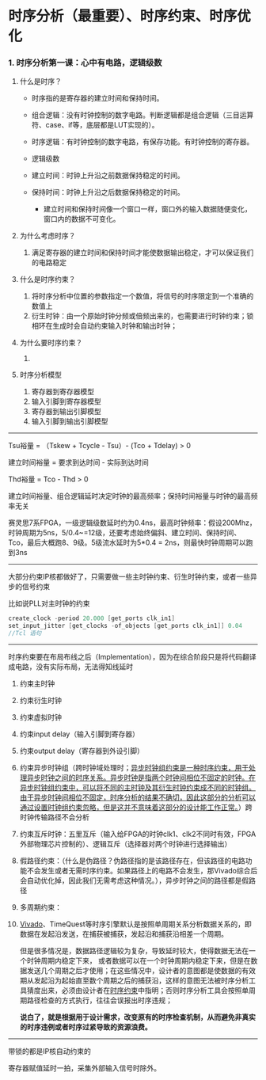 # 时序分析（最重要）、时序约束、时序优化

### 1. 时序分析第一课：心中有电路，逻辑级数

1. 什么是时序？

   - 时序指的是寄存器的建立时间和保持时间。
   - 组合逻辑：没有时钟控制的数字电路。判断逻辑都是组合逻辑（三目运算符、case、if等，底层都是LUT实现的）。

   - 时序逻辑：有时钟控制的数字电路，有保存功能。有时钟控制的寄存器。
   - 逻辑级数

   - 建立时间：时钟上升沿之前数据保持稳定的时间。
   - 保持时间：时钟上升沿之后数据保持稳定的时间。
     - 建立时间和保持时间像一个窗口一样，窗口外的输入数据随便变化，窗口内的数据不可变化。

2. 为什么考虑时序？

   1. 满足寄存器的建立时间和保持时间才能使数据输出稳定，才可以保证我们的电路稳定

3. 什么是时序约束？

   1. 将时序分析中位置的参数指定一个数值，将信号的时序限定到一个准确的数值上
   2. 衍生时钟：由一个原始时钟分频或倍频出来的，也需要进行时钟约束；锁相环在生成时会自动约束输入时钟和输出时钟；

4. 为什么要时序约束？

   1. 

5. 时序分析模型
   1. 寄存器到寄存器模型
   2. 输入引脚到寄存器模型
   3. 寄存器到输出引脚模型
   4. 输入引脚到输出引脚模型

---

Tsu裕量 = （Tskew + Tcycle - Tsu）- (Tco + Tdelay) > 0

建立时间裕量 = 要求到达时间 - 实际到达时间

Thd裕量 = Tco - Thd > 0



建立时间裕量、组合逻辑延时决定时钟的最高频率；保持时间裕量与时钟的最高频率无关

赛灵思7系FPGA，一级逻辑级数延时约为0.4ns，最高时钟频率：假设200Mhz，时钟周期为5ns，5/0.4~=12级，还要考虑始终偏斜、建立时间、保持时间、Tco，最后大概跑8、9级。5级流水延时为5*0.4 = 2ns，则最快时钟周期可以跑到3ns



---

大部分约束IP核都做好了，只需要做一些主时钟约束、衍生时钟约束，或者一些异步的信号约束

比如说PLL对主时钟的约束

```verilog
create_clock -period 20.000 [get_ports clk_in1]
set_input_jitter [get_clocks -of_objects [get_ports clk_in1]] 0.04
//Tcl 语句
```



---

时序约束要在布局布线之后（Implementation），因为在综合阶段只是将代码翻译成电路，没有实际布局，无法得知线延时

1. 约束主时钟

2. 约束衍生时钟

3. 约束虚拟时钟

4. 约束input delay（输入引脚到寄存器）

5. 约束output delay（寄存器到外设引脚）

6. 约束异步时钟组（跨时钟域处理时；[异步时钟组约束是一种时序约束，用于处理异步时钟之间的时序关系。异步时钟是指两个时钟间相位不固定的时钟。在异步时钟组约束中，可以将不同的主时钟及其衍生时钟约束成不同的时钟组。由于异步时钟间相位不固定，时序分析的结果不确切，因此这部分的分析可以通过设置时钟组约束忽略，但是这并不意味着这部分的设计能工作正常。](https://www.bing.com/ck/a?!&&p=8d506729f96eb62fJmltdHM9MTcxODQwOTYwMCZpZ3VpZD0zNjQ5ODQ3My0yNzY5LTZmODItMjkzYy05NmQ4MjYyYTZlMGYmaW5zaWQ9NTcwOQ&ptn=3&ver=2&hsh=3&fclid=36498473-2769-6f82-293c-96d8262a6e0f&psq=约束异步时钟组&u=a1aHR0cHM6Ly9ibG9nLmNzZG4ubmV0L1JlYm9ybl9MZWUvYXJ0aWNsZS9kZXRhaWxzLzg1MzA0MjM0&ntb=1)）跨时钟传输路径不会分析

7. 约束互斥时钟：五里互斥（输入给FPGA的时钟clk1、clk2不同时有效，FPGA外部物理芯片控制的）、逻辑互斥（选择器对两个时钟进行选择输出）

8. 假路径约束：（什么是伪路径？伪路径指的是该路径存在，但该路径的电路功能不会发生或者无需时序约束。如果路径上的电路不会发生，那Vivado综合后会自动优化掉，因此我们无需考虑这种情况。），异步时钟之间的路径都是假路径

9. 多周期约束：

10. [Vivado](https://so.csdn.net/so/search?q=Vivado&spm=1001.2101.3001.7020)、TimeQuest等时序引擎默认是按照单周期关系分析数据关系的，即数据在发起沿发送，在捕获被捕获，发起沿和捕获沿相差一个周期。

    但是很多情况是，数据路径逻辑较为复杂，导致延时较大，使得数据无法在一个时钟周期内稳定下来， 或者数据可以在一个时钟周期内稳定下来，但是在数据发送几个周期之后才使用；在这些情况中，设计者的意图都是使数据的有效期从发起沿为起始直至数个周期之后的捕获沿，这样的意图无法被时序分析工具猜度出来，必须由设计者在[时序约束](https://so.csdn.net/so/search?q=时序约束&spm=1001.2101.3001.7020)中指明；否则时序分析工具会按照单周期路径检查的方式执行，往往会误报出时序违规；

    **说白了，就是根据用于设计需求，改变原有的时序检查机制，从而避免非真实的时序违例或者时序过紧导致的资源浪费。**

---

带锁的都是IP核自动约束的



寄存器赋值延时一拍，采集外部输入信号时除外。
